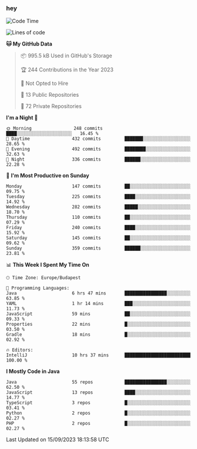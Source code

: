 ### hey

<!--START_SECTION:waka-->
![Code Time](http://img.shields.io/badge/Code%20Time-967%20hrs%2049%20mins-blue)

![Lines of code](https://img.shields.io/badge/From%20Hello%20World%20I%27ve%20Written-1.0%20million%20lines%20of%20code-blue)

**🐱 My GitHub Data** 

> 📦 995.5 kB Used in GitHub's Storage 
 > 
> 🏆 244 Contributions in the Year 2023
 > 
> 🚫 Not Opted to Hire
 > 
> 📜 13 Public Repositories 
 > 
> 🔑 72 Private Repositories 
 > 
**I'm a Night 🦉** 

```text
🌞 Morning                248 commits         ████░░░░░░░░░░░░░░░░░░░░░   16.45 % 
🌆 Daytime                432 commits         ███████░░░░░░░░░░░░░░░░░░   28.65 % 
🌃 Evening                492 commits         ████████░░░░░░░░░░░░░░░░░   32.63 % 
🌙 Night                  336 commits         ██████░░░░░░░░░░░░░░░░░░░   22.28 % 
```
📅 **I'm Most Productive on Sunday** 

```text
Monday                   147 commits         ██░░░░░░░░░░░░░░░░░░░░░░░   09.75 % 
Tuesday                  225 commits         ████░░░░░░░░░░░░░░░░░░░░░   14.92 % 
Wednesday                282 commits         █████░░░░░░░░░░░░░░░░░░░░   18.70 % 
Thursday                 110 commits         ██░░░░░░░░░░░░░░░░░░░░░░░   07.29 % 
Friday                   240 commits         ████░░░░░░░░░░░░░░░░░░░░░   15.92 % 
Saturday                 145 commits         ██░░░░░░░░░░░░░░░░░░░░░░░   09.62 % 
Sunday                   359 commits         ██████░░░░░░░░░░░░░░░░░░░   23.81 % 
```


📊 **This Week I Spent My Time On** 

```text
🕑︎ Time Zone: Europe/Budapest

💬 Programming Languages: 
Java                     6 hrs 47 mins       ████████████████░░░░░░░░░   63.85 % 
YAML                     1 hr 14 mins        ███░░░░░░░░░░░░░░░░░░░░░░   11.73 % 
JavaScript               59 mins             ██░░░░░░░░░░░░░░░░░░░░░░░   09.33 % 
Properties               22 mins             █░░░░░░░░░░░░░░░░░░░░░░░░   03.50 % 
Gradle                   18 mins             █░░░░░░░░░░░░░░░░░░░░░░░░   02.92 % 

🔥 Editors: 
IntelliJ                 10 hrs 37 mins      █████████████████████████   100.00 % 
```

**I Mostly Code in Java** 

```text
Java                     55 repos            ████████████████░░░░░░░░░   62.50 % 
JavaScript               13 repos            ████░░░░░░░░░░░░░░░░░░░░░   14.77 % 
TypeScript               3 repos             █░░░░░░░░░░░░░░░░░░░░░░░░   03.41 % 
Python                   2 repos             █░░░░░░░░░░░░░░░░░░░░░░░░   02.27 % 
PHP                      2 repos             █░░░░░░░░░░░░░░░░░░░░░░░░   02.27 % 
```




 Last Updated on 15/09/2023 18:13:58 UTC
<!--END_SECTION:waka-->
